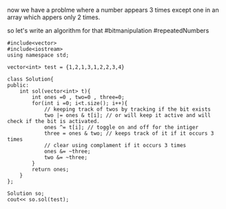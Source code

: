 now we have a problme where a number appears 3 times except one in an array which appers only 2 times. 

so let's write an algorithm for that 
#bitmanipulation #repeatedNumbers 
```run-cpp
#include<vector> 
#include<iostream>
using namespace std; 

vector<int> test = {1,2,1,3,1,2,2,3,4}

class Solution{
public: 
	int sol(vector<int> t){
		int ones =0 , two=0 , three=0; 
		for(int i =0; i<t.size(); i++){
			// keeping track of twos by tracking if the bit exists 
			two |= ones & t[i]; // or will keep it active and will check if the bit is activated. 
			ones ^= t[i]; // toggle on and off for the intiger
			three = ones & two; // keeps track of it if it occurs 3 times 
			// clear using complament if it occurs 3 times 
			ones &= ~three; 
			two &= ~three;  
		}
		return ones;
	}
};

Solution so; 
cout<< so.sol(test); 
```

